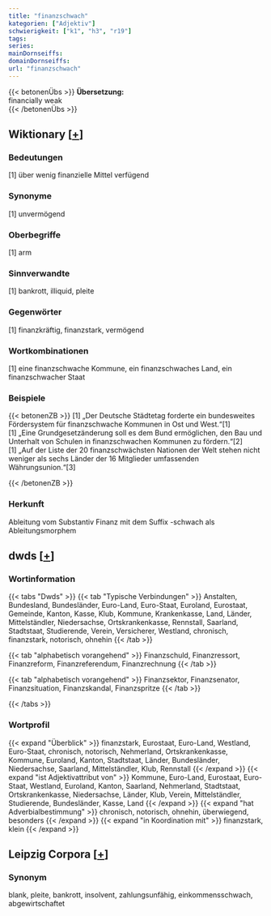 ```yaml
---
title: "finanzschwach"
kategorien: ["Adjektiv"]
schwierigkeit: ["k1", "h3", "r19"]
tags:
series:
mainDornseiffs:
domainDornseiffs:
url: "finanzschwach"
---
```


{{< betonenÜbs >}}
**Übersetzung:**  
financially weak  
{{< /betonenÜbs >}}

## Wiktionary [[+](https://de.wiktionary.org/wiki/finanzschwach)]

### Bedeutungen
[1] über wenig finanzielle Mittel verfügend  

### Synonyme
[1] unvermögend  

### Oberbegriffe
[1] arm  

### Sinnverwandte
[1] bankrott, illiquid, pleite  

### Gegenwörter
[1] finanzkräftig, finanzstark, vermögend  

### Wortkombinationen
[1] eine finanzschwache Kommune, ein finanzschwaches Land, ein finanzschwacher Staat  

### Beispiele
{{< betonenZB >}}
[1] „Der Deutsche Städtetag forderte ein bundesweites Fördersystem für finanzschwache Kommunen in Ost und West.“[1]  
[1] „Eine Grundgesetzänderung soll es dem Bund ermöglichen, den Bau und Unterhalt von Schulen in finanzschwachen Kommunen zu fördern.“[2]  
[1] „Auf der Liste der 20 finanzschwächsten Nationen der Welt stehen nicht weniger als sechs Länder der 16 Mitglieder umfassenden Währungsunion.“[3]  

{{< /betonenZB >}}
### Herkunft
Ableitung vom Substantiv Finanz mit dem Suffix -schwach als Ableitungsmorphem  



## dwds [[+](https://www.dwds.de/wb/finanzschwach)]

### Wortinformation
{{< tabs "Dwds" >}}
{{< tab "Typische Verbindungen" >}}
Anstalten, Bundesland, Bundesländer, Euro-Land, Euro-Staat, Euroland, Eurostaat, Gemeinde, Kanton, Kasse, Klub, Kommune, Krankenkasse, Land, Länder, Mittelständler, Niedersachse, Ortskrankenkasse, Rennstall, Saarland, Stadtstaat, Studierende, Verein, Versicherer, Westland, chronisch, finanzstark, notorisch, ohnehin
{{< /tab >}}

{{< tab "alphabetisch vorangehend" >}}
Finanzschuld, Finanzressort, Finanzreform, Finanzreferendum, Finanzrechnung
{{< /tab >}}

{{< tab "alphabetisch vorangehend" >}}
Finanzsektor, Finanzsenator, Finanzsituation, Finanzskandal, Finanzspritze
{{< /tab >}}

{{< /tabs >}}

### Wortprofil
{{< expand "Überblick" >}} finanzstark, Eurostaat, Euro-Land, Westland, Euro-Staat, chronisch, notorisch, Nehmerland, Ortskrankenkasse, Kommune, Euroland, Kanton, Stadtstaat, Länder, Bundesländer, Niedersachse, Saarland, Mittelständler, Klub, Rennstall {{< /expand >}}
{{< expand "ist Adjektivattribut von" >}} Kommune, Euro-Land, Eurostaat, Euro-Staat, Westland, Euroland, Kanton, Saarland, Nehmerland, Stadtstaat, Ortskrankenkasse, Niedersachse, Länder, Klub, Verein, Mittelständler, Studierende, Bundesländer, Kasse, Land {{< /expand >}}
{{< expand "hat Adverbialbestimmung" >}} chronisch, notorisch, ohnehin, überwiegend, besonders {{< /expand >}}
{{< expand "in Koordination mit" >}} finanzstark, klein {{< /expand >}}

## Leipzig Corpora [[+](https://corpora.uni-leipzig.de/en/res?word=finanzschwach&corpusId=deu_newscrawl-public_2018)]


### Synonym
blank, pleite, bankrott, insolvent, zahlungsunfähig, einkommensschwach, abgewirtschaftet

